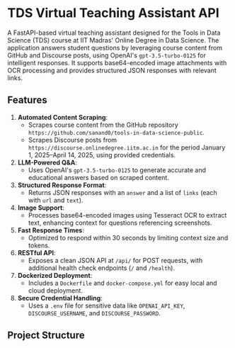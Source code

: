 # TDS Virtual Teaching Assistant API

A FastAPI-based virtual teaching assistant designed for the Tools in Data Science (TDS) course at IIT Madras' Online Degree in Data Science. The application answers student questions by leveraging course content from GitHub and Discourse posts, using OpenAI's `gpt-3.5-turbo-0125` for intelligent responses. It supports base64-encoded image attachments with OCR processing and provides structured JSON responses with relevant links.

## Features

1. **Automated Content Scraping**:
   - Scrapes course content from the GitHub repository `https://github.com/sanand0/tools-in-data-science-public`.
   - Scrapes Discourse posts from `https://discourse.onlinedegree.iitm.ac.in` for the period January 1, 2025–April 14, 2025, using provided credentials.
2. **LLM-Powered Q&A**:
   - Uses OpenAI's `gpt-3.5-turbo-0125` to generate accurate and educational answers based on scraped content.
3. **Structured Response Format**:
   - Returns JSON responses with an `answer` and a list of `links` (each with `url` and `text`).
4. **Image Support**:
   - Processes base64-encoded images using Tesseract OCR to extract text, enhancing context for questions referencing screenshots.
5. **Fast Response Times**:
   - Optimized to respond within 30 seconds by limiting context size and tokens.
6. **RESTful API**:
   - Exposes a clean JSON API at `/api/` for POST requests, with additional health check endpoints (`/` and `/health`).
7. **Dockerized Deployment**:
   - Includes a `Dockerfile` and `docker-compose.yml` for easy local and cloud deployment.
8. **Secure Credential Handling**:
   - Uses a `.env` file for sensitive data like `OPENAI_API_KEY`, `DISCOURSE_USERNAME`, and `DISCOURSE_PASSWORD`.

## Project Structure
